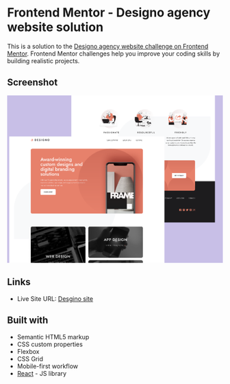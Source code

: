 # Frontend Mentor - Designo agency website solution

This is a solution to the [Designo agency website challenge on Frontend Mentor](https://www.frontendmentor.io/challenges/designo-multipage-website-G48K6rfUT). Frontend Mentor challenges help you improve your coding skills by building realistic projects.

## Screenshot

![Designo screenshot](./public/designo-screenshot.png)

## Links

- Live Site URL: [Desgino site](https://mohammedhelal.github.io/designo)

## Built with

- Semantic HTML5 markup
- CSS custom properties
- Flexbox
- CSS Grid
- Mobile-first workflow
- [React](https://reactjs.org/) - JS library
